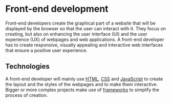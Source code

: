 # Front-end development

Front-end developers create the graphical part of a website that will be displayed by the browser so that the user can interact with it. They focus on creating, but also on enhancing the user interface (UI) and the user experience (UX) of webpages and web applications. A front-end developer has to create responsive, visually appealing and interactive web interfaces that ensure a positive user experience.

## Technologies

A front-end developer will mainly use [HTML](HTML.md), [CSS](CSS.md) and [JavaScript](JavaScript.md) to create the layout and the styles of the webpages and to make them interactive. Bigger or more complex projects make use of [frameworks](Frameworks.md) to simplify the process of creation.